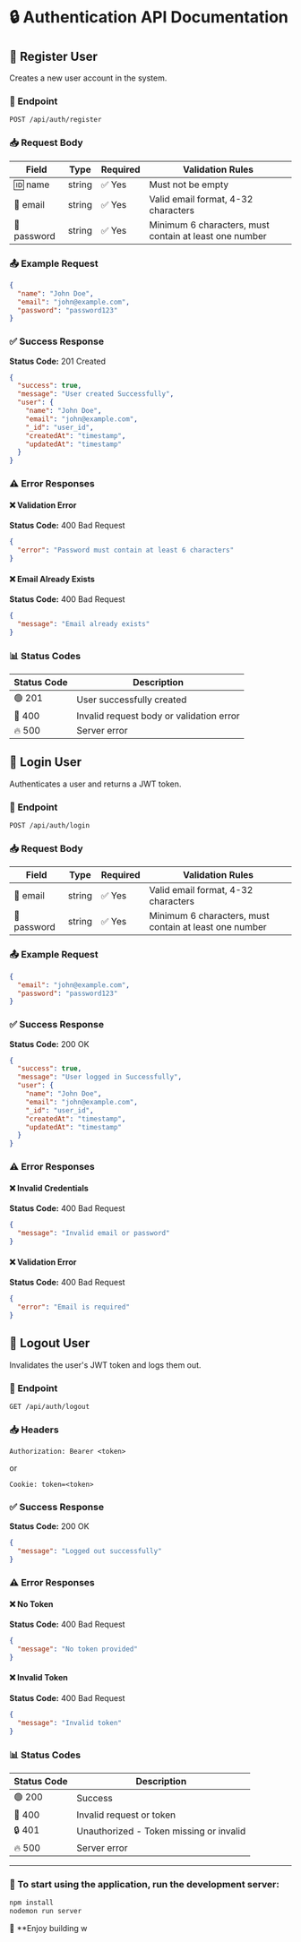 # 🔒 Authentication API Documentation

## 📝 Register User

Creates a new user account in the system.

### 📌 Endpoint

```
POST /api/auth/register
```

### 📥 Request Body

| Field    | Type   | Required | Validation Rules                                       |
| -------- | ------ | -------- | ------------------------------------------------------ |
| 🆔 name     | string | ✅ Yes      | Must not be empty                                      |
| 📧 email    | string | ✅ Yes      | Valid email format, 4-32 characters                    |
| 🔑 password | string | ✅ Yes      | Minimum 6 characters, must contain at least one number |

### 📤 Example Request

```json
{
  "name": "John Doe",
  "email": "john@example.com",
  "password": "password123"
}
```

### ✅ Success Response

**Status Code:** 201 Created

```json
{
  "success": true,
  "message": "User created Successfully",
  "user": {
    "name": "John Doe",
    "email": "john@example.com",
    "_id": "user_id",
    "createdAt": "timestamp",
    "updatedAt": "timestamp"
  }
}
```

### ⚠️ Error Responses

#### ❌ Validation Error

**Status Code:** 400 Bad Request

```json
{
  "error": "Password must contain at least 6 characters"
}
```

#### ❌ Email Already Exists

**Status Code:** 400 Bad Request

```json
{
  "message": "Email already exists"
}
```

### 📊 Status Codes

| Status Code | Description                              |
| ----------- | ---------------------------------------- |
| 🟢 201      | User successfully created                |
| 🔴 400      | Invalid request body or validation error |
| 🔥 500      | Server error                             |

## 🔑 Login User

Authenticates a user and returns a JWT token.

### 📌 Endpoint

```
POST /api/auth/login
```

### 📥 Request Body

| Field    | Type   | Required | Validation Rules                                       |
| -------- | ------ | -------- | ------------------------------------------------------ |
| 📧 email    | string | ✅ Yes      | Valid email format, 4-32 characters                    |
| 🔑 password | string | ✅ Yes      | Minimum 6 characters, must contain at least one number |

### 📤 Example Request

```json
{
  "email": "john@example.com",
  "password": "password123"
}
```

### ✅ Success Response

**Status Code:** 200 OK

```json
{
  "success": true,
  "message": "User logged in Successfully",
  "user": {
    "name": "John Doe",
    "email": "john@example.com",
    "_id": "user_id",
    "createdAt": "timestamp",
    "updatedAt": "timestamp"
  }
}
```

### ⚠️ Error Responses

#### ❌ Invalid Credentials

**Status Code:** 400 Bad Request

```json
{
  "message": "Invalid email or password"
}
```

#### ❌ Validation Error

**Status Code:** 400 Bad Request

```json
{
  "error": "Email is required"
}
```

## 🚪 Logout User

Invalidates the user's JWT token and logs them out.

### 📌 Endpoint

```
GET /api/auth/logout
```

### 📥 Headers

```
Authorization: Bearer <token>
```

or

```
Cookie: token=<token>
```

### ✅ Success Response

**Status Code:** 200 OK

```json
{
  "message": "Logged out successfully"
}
```

### ⚠️ Error Responses

#### ❌ No Token

**Status Code:** 400 Bad Request

```json
{
  "message": "No token provided"
}
```

#### ❌ Invalid Token

**Status Code:** 400 Bad Request

```json
{
  "message": "Invalid token"
}
```

### 📊 Status Codes

| Status Code | Description                             |
| ----------- | --------------------------------------- |
| 🟢 200      | Success                                 |
| 🔴 400      | Invalid request or token                |
| 🔒 401      | Unauthorized - Token missing or invalid |
| 🔥 500      | Server error                            |

---

### 🚀 To start using the application, run the development server:

```sh
npm install
nodemon run server
```

🎯 **Enjoy building w